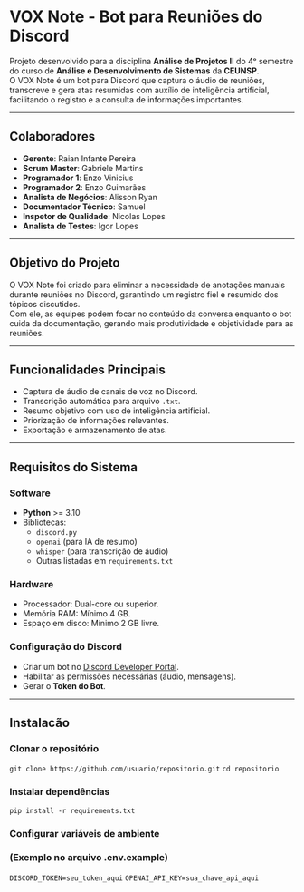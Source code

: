 # VOX Note - Bot para Reuniões do Discord

Projeto desenvolvido para a disciplina **Análise de Projetos II** do 4ᵒ semestre do curso de **Análise e Desenvolvimento de Sistemas** da **CEUNSP**.  
O VOX Note é um bot para Discord que captura o áudio de reuniões, transcreve e gera atas resumidas com auxílio de inteligência artificial, facilitando o registro e a consulta de informações importantes.

---

##  Colaboradores
- **Gerente**: Raian Infante Pereira  
- **Scrum Master**: Gabriele Martins  
- **Programador 1**: Enzo Vinicius  
- **Programador 2**: Enzo Guimarães  
- **Analista de Negócios**: Alisson Ryan  
- **Documentador Técnico**: Samuel    
- **Inspetor de Qualidade**: Nicolas Lopes  
- **Analista de Testes**: Igor Lopes  

---

##  Objetivo do Projeto
O VOX Note foi criado para eliminar a necessidade de anotações manuais durante reuniões no Discord, garantindo um registro fiel e resumido dos tópicos discutidos.  
Com ele, as equipes podem focar no conteúdo da conversa enquanto o bot cuida da documentação, gerando mais produtividade e objetividade para as reuniões.

---

##  Funcionalidades Principais
- Captura de áudio de canais de voz no Discord.
- Transcrição automática para arquivo `.txt`.
- Resumo objetivo com uso de inteligência artificial.
- Priorização de informações relevantes.
- Exportação e armazenamento de atas.

---

##  Requisitos do Sistema

### Software
- **Python** >= 3.10
- Bibliotecas:
  - `discord.py`
  - `openai` (para IA de resumo)
  - `whisper` (para transcrição de áudio)
  - Outras listadas em `requirements.txt`

### Hardware
- Processador: Dual-core ou superior.
- Memória RAM: Mínimo 4 GB.
- Espaço em disco: Mínimo 2 GB livre.

### Configuração do Discord
- Criar um bot no [Discord Developer Portal](https://discord.com/developers/applications).
- Habilitar as permissões necessárias (áudio, mensagens).
- Gerar o **Token do Bot**.

---
## Instalacão 

### Clonar o repositório
`git clone https://github.com/usuario/repositorio.git`
`cd repositorio`

### Instalar dependências
`pip install -r requirements.txt`

### Configurar variáveis de ambiente
### (Exemplo no arquivo .env.example)
`DISCORD_TOKEN=seu_token_aqui`
`OPENAI_API_KEY=sua_chave_api_aqui`
